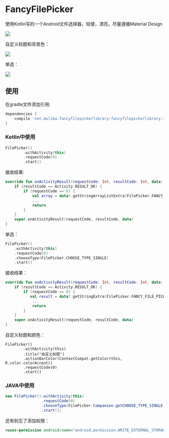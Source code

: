 # FancyFilePicker

使用Kotlin写的一个Android文件选择器，轻便，漂亮，尽量遵循Material Design

![](http://muliba.u.qiniudn.com/blog/post/filePicker1.2.0-1.jpeg?imageMogr2/auto-orient/thumbnail/720x/blur/1x0/quality/75|imageslim)

自定义标题和背景色：

![](http://muliba.u.qiniudn.com/blog/post/filePicker1.2.0-2.jpeg?imageMogr2/auto-orient/thumbnail/720x/blur/1x0/quality/75|imageslim)

单选：

![](http://muliba.u.qiniudn.com/blog/post/filePicker1.2.0-3.jpeg?imageMogr2/auto-orient/thumbnail/720x/blur/1x0/quality/75|imageslim)



## 使用

在gradle文件添加引用:

```groovy
dependencies {
	compile 'net.muliba.fancyfilepickerlibrary:fancyfilepickerlibrary:1.2.0'
}
```

### Kotlin中使用

```kotlin
FilePicker()
        .withActivity(this)
        .requestCode(0)
        .start()
```

接收结果:

```kotlin
override fun onActivityResult(requestCode: Int, resultCode: Int, data: Intent?) {
    if (resultCode == Activity.RESULT_OK) {
        if (requestCode == 0) {
            val array = data?.getStringArrayListExtra(FilePicker.FANCY_FILE_PICKER_ARRAY_LIST_RESULT_KEY)
            ...
            return
        }
    }
    super.onActivityResult(requestCode, resultCode, data)
}
```

单选：

```kotlin
FilePicker()
	.withActivity(this)
    .requestCode(0)
    .chooseType(FilePicker.CHOOSE_TYPE_SINGLE)
    .start()
```

接收结果：

```kotlin
override fun onActivityResult(requestCode: Int, resultCode: Int, data: Intent?) {
    if (resultCode == Activity.RESULT_OK) {
        if (requestCode == 0) {
           val result = data?.getStringExtra(FilePicker.FANCY_FILE_PICKER_SINGLE_RESULT_KEY)
            ...
            return
        }
    }
    super.onActivityResult(requestCode, resultCode, data)
}
```

自定义标题和颜色：

```
FilePicker()
        .withActivity(this)
        .title("自定义标题")
        .actionBarColor(ContextCompat.getColor(this, R.color.colorAccent))
        .requestCode(0)
        .start()
```

### JAVA中使用

```java
new FilePicker().withActivity(this)
                .requestCode(0)
                .chooseType(FilePicker.Companion.getCHOOSE_TYPE_SINGLE())
                .start();
```

还有别忘了添加权限：

```xml
<uses-permission android:name="android.permission.WRITE_EXTERNAL_STORAGE" />
```










